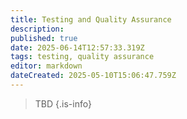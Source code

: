 ```yaml
---
title: Testing and Quality Assurance
description: 
published: true
date: 2025-06-14T12:57:33.319Z
tags: testing, quality assurance
editor: markdown
dateCreated: 2025-05-10T15:06:47.759Z
---
```


> TBD
{.is-info}

<!-- 
# Testing Phases

# Bug Tracking and Reporting

# Performance Metrics

# User Feedback
-->